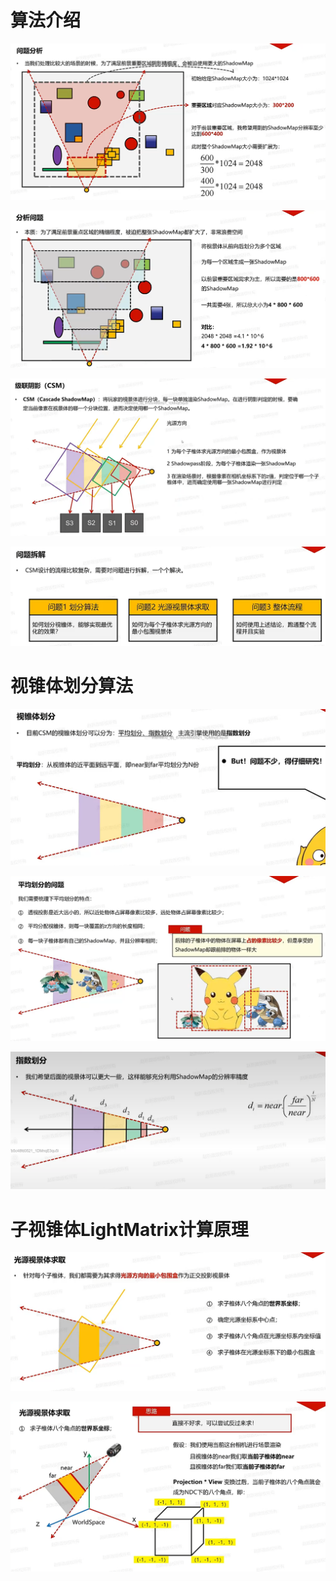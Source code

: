 # 算法介绍
 ![输入图片说明](/imgs/2025-02-28/MlvIKaHW69fbrCui.png)
 
![输入图片说明](/imgs/2025-02-28/cIszCS4ep3rp44ep.png)

![输入图片说明](/imgs/2025-02-28/LOtvUuFLq7ZLhKQ9.png)

![输入图片说明](/imgs/2025-02-28/EC5xuIQ1DfI0UxVl.png)

# 视锥体划分算法

![输入图片说明](/imgs/2025-02-28/JB6arthKfUApwilD.png)

![输入图片说明](/imgs/2025-02-28/z1pqFpFjkieK8F4e.png)

![输入图片说明](/imgs/2025-02-28/wjvyEYImwMOmdAHY.png)

# 子视锥体LightMatrix计算原理

![输入图片说明](/imgs/2025-03-01/CbTqYPCWZEIVqKn5.png)

![输入图片说明](/imgs/2025-03-01/857OU8SdEQ6vq1Q4.png)


<!--stackedit_data:
eyJoaXN0b3J5IjpbLTQ1ODEwNDU4MCwzMjM2MDUzOTIsMTEzOT
IyOTEzLDIxNzkyNDc0MywtMTI0MDUyOTcxMiwtODI0NzY2NTY0
LC0xNDI0Mzc1Nzk2LDEyOTc4NTczMjMsLTcwMjk5NDk5XX0=
-->